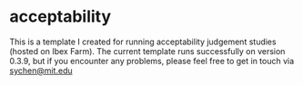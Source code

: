 # acceptability
This is a template I created for running acceptability judgement studies (hosted on Ibex Farm). 
The current template runs successfully on version 0.3.9, but if you encounter any problems, please feel free to get in touch via sychen@mit.edu
